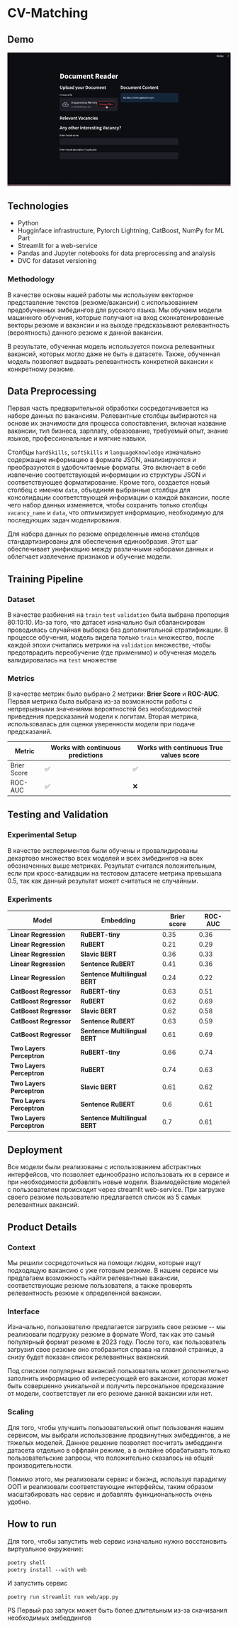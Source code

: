 # CV-Matching

## Demo

![Demo](data/demo.gif)

## Technologies

- Python
- Hugginface infrastructure, Pytorch Lightning, CatBoost, NumPy for ML Part
- Streamlit for a web-service
- Pandas and Jupyter notebooks for data preprocessing and analysis
- DVC for dataset versioning

### Methodology

В качестве основы нашей работы мы используем векторное представление текстов (резюме/вакансии) с использованием
предобученных эмбедингов для русского языка. Мы обучаем модели машинного обучения, которые получают на вход
сконкатенированные векторы резюме и вакансии и на выходе предсказывают релевантность (вероятность) данного резюме к
данной вакансии.

В результате, обученная модель используется поиска релевантных вакансий, которых могло даже не быть в датасете. Также,
обученная модель позволяет выдавать релевантность конкретной вакансии к конкретному резюме.

## Data Preprocessing

Первая часть предварительной обработки сосредотачивается на наборе данных по вакансиям. Релевантные столбцы выбираются
на основе их значимости для процесса сопоставления, включая название вакансии, тип бизнеса, зарплату, образование,
требуемый опыт, знание языков, профессиональные и мягкие навыки.

Столбцы `hardSkills`, `softSkills` и `languageKnowledge` изначально содержащие информацию в формате JSON, анализируются
и преобразуются в удобочитаемые форматы. Это включает в себя извлечение соответствующей информации из структуры JSON и
соответствующее форматирование. Кроме того, создается новый столбец с именем `data`, объединяя выбранные столбцы для
консолидации соответствующей информации о каждой вакансии, после чего набор данных изменяется, чтобы сохранить только
столбцы `vacancy_name` и `data`, что оптимизирует информацию, необходимую для последующих задач моделирования.

Для набора данных по резюме определенные имена столбцов стандартизированы для обеспечения единообразия. Этот шаг
обеспечивает унификацию между различными наборами данных и облегчает извлечение признаков и обучение модели.

## Training Pipeline

### Dataset

В качестве разбиения на `train` `test` `validation` была выбрана пропорция 80:10:10.
Из-за того, что датасет изначально
был сбалансирован проводилась случайная выборка без дополнительной стратификации. В процессе обучения, модель видела
только `train` множество, после каждой эпохи считались метрики на `validation` множестве, чтобы предотврадить
переобучение (где применимо) и обученная модель валидировалась на `test` множестве

### Metrics

В качестве метрик было выбрано 2 метрики: **Brier Score** и **ROC-AUC**. Первая метрика была выбрана из-за возможности
работы с непрерывными значениями вероятностей без необходимостей приведения предсказаний модели к логитам. Вторая
метрика, использовалась для оценки уверенности модели при подаче предсказаний.

| Metric      | Works with continuous predictions | Works with continuous True values score |
|-------------|-----------------------------------|-----------------------------------------|
| Brier Score | :white_check_mark:                | :white_check_mark:                      |
| ROC-AUC     | :white_check_mark:                | :x:                                     |

## Testing and Validation

### Experimental Setup

В качестве экспериментов были обучены и провалидированы декартово множество всех моделей и всех эмбедингов на всех
обозначенных выше метриках. Результат считался положительным, если при кросс-валидации на тестовом датасете метрика
превышала 0.5, так как
данный результат может
считаться не случайным.

### Experiments

| Model                     | Embedding                      | Brier score | ROC-AUC | 
|---------------------------|--------------------------------|-------------|---------|
| **Linear Regression**     | **RuBERT-tiny**                | 0.35        | 0.36    |
| **Linear Regression**     | **RuBERT**                     | 0.21        | 0.29    |
| **Linear Regression**     | **Slavic BERT**                | 0.36        | 0.33    |
| **Linear Regression**     | **Sentence RuBERT**            | 0.41        | 0.36    |
| **Linear Regression**     | **Sentence Multilingual BERT** | 0.24        | 0.22    |
| **CatBoost Regressor**    | **RuBERT-tiny**                | 0.63        | 0.51    |
| **CatBoost Regressor**    | **RuBERT**                     | 0.62        | 0.69    |
| **CatBoost Regressor**    | **Slavic BERT**                | 0.62        | 0.58    |
| **CatBoost Regressor**    | **Sentence RuBERT**            | 0.63        | 0.59    |
| **CatBoost Regressor**    | **Sentence Multilingual BERT** | 0.61        | 0.69    |
| **Two Layers Perceptron** | **RuBERT-tiny**                | 0.66        | 0.74    |
| **Two Layers Perceptron** | **RuBERT**                     | 0.74        | 0.63    |
| **Two Layers Perceptron** | **Slavic BERT**                | 0.61        | 0.62    |
| **Two Layers Perceptron** | **Sentence RuBERT**            | 0.6         | 0.61    |
| **Two Layers Perceptron** | **Sentence Multilingual BERT** | 0.7         | 0.61    |

## Deployment

Все модели были реализованы с использованием абстрактных интерфейсов, что позволяет единообразно использовать их в
сервисе и при необходимости добавлять новые модели. Взаимодействие моделей с пользователем происходит через streamlit
web-service. При загрузке своего резюме пользователю предлагается список из 5 самых релевантных вакансий.

## Product Details

### Context

Мы решили сосредоточиться на помощи людям, которые ищут подходящую вакансию с уже готовым резюме. В нашем сервисе мы
предлагаем возможность найти релевантные вакансии, соответствующие резюме пользователя, а также проверять релевантность
резюме к определенной вакансии.

### Interface

Изначально, пользователю предлагается загрузить свое резюме -- мы реализовали подгрузку резюме в формате Word, так как
это самый популярный формат резюме в 2023 году. После того, как пользователь загрузил свое резюме оно отобразится справа
на главной странице, а снизу будет показан список релевантных ваканский.

Под списком популярных вакансий пользователь может дополнительно заполнить информацию об интересующей его вакансии,
которая может быть совершенно уникальной и получить персональное предсказание от модели, соответствует ли его резюме
данной вакансии или нет.

### Scaling

Для того, чтобы улучшить пользовательский опыт пользования нашим сервисом, мы выбрали использование продвинутных
эмбеддингов, а не тяжелых моделей. Данное решение позволяет посчитать эмбеддинги датасета отдельно в оффлайн режиме, а в
онлайне обрабатывать только пользовательские запросы, что положительно сказалось на общей производительности.

Помимо этого, мы реализовали сервис и бэкэнд, используя парадигму ООП и реализовали соответствующие интерфейсы, таким
образом масштабировать нас сервис и добавлять функциональность очень удобно.

## How to run

Для того, чтобы запустить web сервис изначально нужно восстановить виртуальное окружение:

```shell
poetry shell
poetry install --with web
```

И запустить сервис

```shell
poetry run streamlit run web/app.py
```

PS Первый раз запуск может быть более длительным из-за скачивания необходимых эмбеддингов